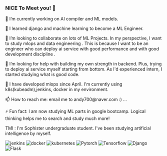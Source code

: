 ### NICE To Meet you! 👋

<!--
**amo33/amo33** is a ✨ _special_ ✨ repository because its `README.md` (this file) appears on your GitHub profile.-->

<p>
   <p>🔭 I’m currently working on AI compiler and ML models.</p>
   <p>🌱 I learned django and machine learning to become a ML Engineer.</p>
   <p>👯 I’m looking to collaborate on lots of ML Projects. In my perspective, I want to study mlops and data engineering . This is because I want to be an engineer who can deploy ai service with good performance and with good development discipline .</p>
   <p>🤔 I’m looking for help with building my own strength in backend. Plus, trying to deploy ai service myself starting from bottom. As I'd experienced intern, I started studying what is good code.</p>
   <p>🔭 I have developed mlops since April. I'm currently using k8s(kubeadm),jenkins, docker in my environment.</p>
   <p>📫 How to reach me: email me to andy700@naver.com :) ...</p>
   
   <p>⚡ Fun fact: I am now studying ML parts in google bootcamp. Logical thinking helps me to search and study much more!</p>
   <p> TMI : I'm Sophister undergraduate student. I've been studying artificial intelligence by myself. </p>
</p>

![jenkins](https://img.shields.io/badge/jenkins-D24939?style=for-the-badge&logo=jenkins&logoColor=white)
![docker](https://img.shields.io/badge/docker-2496ED?style=for-the-badge&logo=docker&logoColor=white)
![kubernetes](https://img.shields.io/badge/kubernetes-326CE5?style=for-the-badge&logo=kuberenetes&logoColor=white)
![Pytorch](https://img.shields.io/badge/Pytorch-222222?style=for-the-badge&logo=Pytorch&logoColor=ffffff)
![Tensorflow](https://img.shields.io/badge/Tesnorflow-222222?style=for-the-badge&logo=Tensorflow&logoColor=ffffff)
![Django](https://img.shields.io/badge/Django-222222?style=for-the-badge&logo=Django&logoColor=ffffff)
![Flask](https://img.shields.io/badge/Flask-222222?style=for-the-badge&logo=Flask&logoColor=ffffff)
